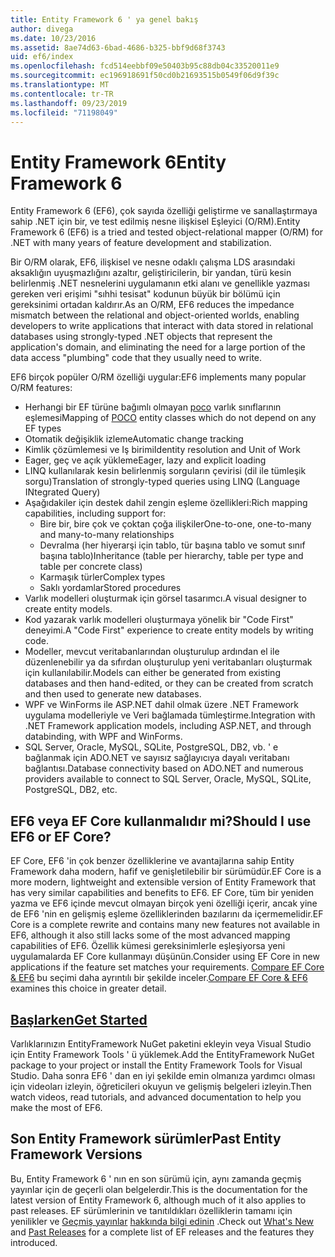```yaml
---
title: Entity Framework 6 ' ya genel bakış
author: divega
ms.date: 10/23/2016
ms.assetid: 8ae74d63-6bad-4686-b325-bbf9d68f3743
uid: ef6/index
ms.openlocfilehash: fcd514eebbf09e50403b95c88db04c33520011e9
ms.sourcegitcommit: ec196918691f50cd0b21693515b0549f06d9f39c
ms.translationtype: MT
ms.contentlocale: tr-TR
ms.lasthandoff: 09/23/2019
ms.locfileid: "71198049"
---
```

# <a name="entity-framework-6"></a><span data-ttu-id="93c78-102">Entity Framework 6</span><span class="sxs-lookup"><span data-stu-id="93c78-102">Entity Framework 6</span></span>
<span data-ttu-id="93c78-103">Entity Framework 6 (EF6), çok sayıda özelliği geliştirme ve sanallaştırmaya sahip .NET için bir, ve test edilmiş nesne ilişkisel Eşleyici (O/RM).</span><span class="sxs-lookup"><span data-stu-id="93c78-103">Entity Framework 6 (EF6) is a tried and tested object-relational mapper (O/RM) for .NET with many years of feature development and stabilization.</span></span>

<span data-ttu-id="93c78-104">Bir O/RM olarak, EF6, ilişkisel ve nesne odaklı çalışma LDS arasındaki aksaklığın uyuşmazlığını azaltır, geliştiricilerin, bir yandan, türü kesin belirlenmiş .NET nesnelerini uygulamanın etki alanı ve genellikle yazması gereken veri erişimi "sıhhi tesisat" kodunun büyük bir bölümü için gereksinimi ortadan kaldırır.</span><span class="sxs-lookup"><span data-stu-id="93c78-104">As an O/RM, EF6 reduces the impedance mismatch between the relational and object-oriented worlds, enabling developers to write applications that interact with data stored in relational databases using strongly-typed .NET objects that represent the application's domain, and eliminating the need for a large portion of the data access "plumbing" code that they usually need to write.</span></span>

<span data-ttu-id="93c78-105">EF6 birçok popüler O/RM özelliği uygular:</span><span class="sxs-lookup"><span data-stu-id="93c78-105">EF6 implements many popular O/RM features:</span></span>
- <span data-ttu-id="93c78-106">Herhangi bir EF türüne bağımlı olmayan [poco](~/ef6/resources/glossary.md#poco) varlık sınıflarının eşlemesi</span><span class="sxs-lookup"><span data-stu-id="93c78-106">Mapping of [POCO](~/ef6/resources/glossary.md#poco) entity classes which do not depend on any EF types</span></span>
- <span data-ttu-id="93c78-107">Otomatik değişiklik izleme</span><span class="sxs-lookup"><span data-stu-id="93c78-107">Automatic change tracking</span></span>
- <span data-ttu-id="93c78-108">Kimlik çözümlemesi ve Iş birimi</span><span class="sxs-lookup"><span data-stu-id="93c78-108">Identity resolution and Unit of Work</span></span>
- <span data-ttu-id="93c78-109">Eager, geç ve açık yükleme</span><span class="sxs-lookup"><span data-stu-id="93c78-109">Eager, lazy and explicit loading</span></span>
- <span data-ttu-id="93c78-110">LINQ kullanılarak kesin belirlenmiş sorguların çevirisi (dil ile tümleşik sorgu)</span><span class="sxs-lookup"><span data-stu-id="93c78-110">Translation of strongly-typed queries using LINQ (Language INtegrated Query)</span></span>
- <span data-ttu-id="93c78-111">Aşağıdakiler için destek dahil zengin eşleme özellikleri:</span><span class="sxs-lookup"><span data-stu-id="93c78-111">Rich mapping capabilities, including support for:</span></span>
  - <span data-ttu-id="93c78-112">Bire bir, bire çok ve çoktan çoğa ilişkiler</span><span class="sxs-lookup"><span data-stu-id="93c78-112">One-to-one, one-to-many and many-to-many relationships</span></span>
  - <span data-ttu-id="93c78-113">Devralma (her hiyerarşi için tablo, tür başına tablo ve somut sınıf başına tablo)</span><span class="sxs-lookup"><span data-stu-id="93c78-113">Inheritance (table per hierarchy, table per type and table per concrete class)</span></span>
  - <span data-ttu-id="93c78-114">Karmaşık türler</span><span class="sxs-lookup"><span data-stu-id="93c78-114">Complex types</span></span>
  - <span data-ttu-id="93c78-115">Saklı yordamlar</span><span class="sxs-lookup"><span data-stu-id="93c78-115">Stored procedures</span></span>
- <span data-ttu-id="93c78-116">Varlık modelleri oluşturmak için görsel tasarımcı.</span><span class="sxs-lookup"><span data-stu-id="93c78-116">A visual designer to create entity models.</span></span>
- <span data-ttu-id="93c78-117">Kod yazarak varlık modelleri oluşturmaya yönelik bir "Code First" deneyimi.</span><span class="sxs-lookup"><span data-stu-id="93c78-117">A "Code First" experience to create entity models by writing code.</span></span>
- <span data-ttu-id="93c78-118">Modeller, mevcut veritabanlarından oluşturulup ardından el ile düzenlenebilir ya da sıfırdan oluşturulup yeni veritabanları oluşturmak için kullanılabilir.</span><span class="sxs-lookup"><span data-stu-id="93c78-118">Models can either be generated from existing databases and then hand-edited, or they can be created from scratch and then used to generate new databases.</span></span>
- <span data-ttu-id="93c78-119">WPF ve WinForms ile ASP.NET dahil olmak üzere .NET Framework uygulama modelleriyle ve Veri bağlamada tümleştirme.</span><span class="sxs-lookup"><span data-stu-id="93c78-119">Integration with .NET Framework application models, including ASP.NET, and through databinding, with WPF and WinForms.</span></span>
- <span data-ttu-id="93c78-120">SQL Server, Oracle, MySQL, SQLite, PostgreSQL, DB2, vb. ' e bağlanmak için ADO.NET ve sayısız sağlayıcıya dayalı veritabanı bağlantısı.</span><span class="sxs-lookup"><span data-stu-id="93c78-120">Database connectivity based on ADO.NET and numerous providers available to connect to SQL Server, Oracle, MySQL, SQLite, PostgreSQL, DB2, etc.</span></span>

## <a name="should-i-use-ef6-or-ef-core"></a><span data-ttu-id="93c78-121">EF6 veya EF Core kullanmalıdır mi?</span><span class="sxs-lookup"><span data-stu-id="93c78-121">Should I use EF6 or EF Core?</span></span>

<span data-ttu-id="93c78-122">EF Core, EF6 'in çok benzer özelliklerine ve avantajlarına sahip Entity Framework daha modern, hafif ve genişletilebilir bir sürümüdür.</span><span class="sxs-lookup"><span data-stu-id="93c78-122">EF Core is a more modern, lightweight and extensible version of Entity Framework that has very similar capabilities and benefits to EF6.</span></span>
<span data-ttu-id="93c78-123">EF Core, tüm bir yeniden yazma ve EF6 içinde mevcut olmayan birçok yeni özelliği içerir, ancak yine de EF6 'nin en gelişmiş eşleme özelliklerinden bazılarını da içermemelidir.</span><span class="sxs-lookup"><span data-stu-id="93c78-123">EF Core is a complete rewrite and contains many new features not available in EF6, although it also still lacks some of the most advanced mapping capabilities of EF6.</span></span>
<span data-ttu-id="93c78-124">Özellik kümesi gereksinimlerle eşleşiyorsa yeni uygulamalarda EF Core kullanmayı düşünün.</span><span class="sxs-lookup"><span data-stu-id="93c78-124">Consider using EF Core in new applications if the feature set matches your requirements.</span></span>
<span data-ttu-id="93c78-125">[Compare EF Core &AMP; EF6](xref:efcore-and-ef6/index) bu seçimi daha ayrıntılı bir şekilde inceler.</span><span class="sxs-lookup"><span data-stu-id="93c78-125">[Compare EF Core & EF6](xref:efcore-and-ef6/index) examines this choice in greater detail.</span></span>

## <a name="get-startedef6get-startedmd"></a>[<span data-ttu-id="93c78-126">Başlarken</span><span class="sxs-lookup"><span data-stu-id="93c78-126">Get Started</span></span>](~/ef6/get-started.md)

<span data-ttu-id="93c78-127">Varlıklarınızın EntityFramework NuGet paketini ekleyin veya Visual Studio için Entity Framework Tools ' ü yüklemek.</span><span class="sxs-lookup"><span data-stu-id="93c78-127">Add the EntityFramework NuGet package to your project or install the Entity Framework Tools for Visual Studio.</span></span> <span data-ttu-id="93c78-128">Daha sonra EF6 ' dan en iyi şekilde emin olmanıza yardımcı olması için videoları izleyin, öğreticileri okuyun ve gelişmiş belgeleri izleyin.</span><span class="sxs-lookup"><span data-stu-id="93c78-128">Then watch videos, read tutorials, and advanced documentation to help you make the most of EF6.</span></span>

## <a name="past-entity-framework-versions"></a><span data-ttu-id="93c78-129">Son Entity Framework sürümler</span><span class="sxs-lookup"><span data-stu-id="93c78-129">Past Entity Framework Versions</span></span>

<span data-ttu-id="93c78-130">Bu, Entity Framework 6 ' nın en son sürümü için, aynı zamanda geçmiş yayınlar için de geçerli olan belgelerdir.</span><span class="sxs-lookup"><span data-stu-id="93c78-130">This is the documentation for the latest version of Entity Framework 6, although much of it also applies to past releases.</span></span>
<span data-ttu-id="93c78-131">EF sürümlerinin ve tanıtıldıkları özelliklerin tamamı için yenilikler ve [Geçmiş yayınlar](~/ef6/what-is-new/past-releases.md) [hakkında bilgi edinin](~/ef6/what-is-new/index.md) .</span><span class="sxs-lookup"><span data-stu-id="93c78-131">Check out [What's New](~/ef6/what-is-new/index.md) and [Past Releases](~/ef6/what-is-new/past-releases.md) for a complete list of EF releases and the features they introduced.</span></span>
